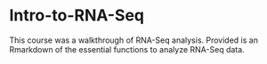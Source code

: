 # Intro-to-RNA-Seq
This course was a walkthrough of RNA-Seq analysis. Provided is an Rmarkdown of the essential functions to analyze RNA-Seq data.
